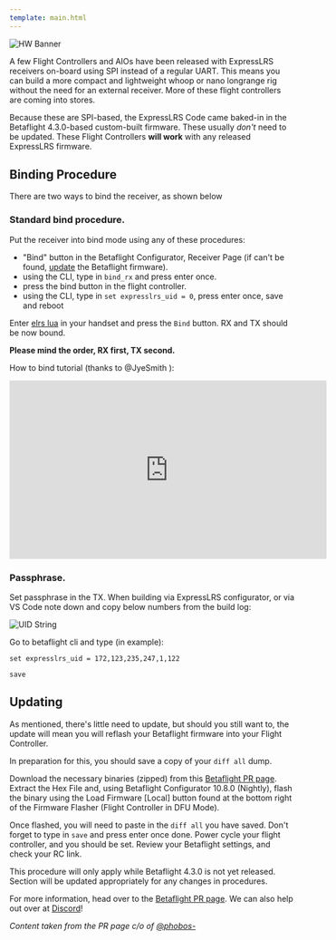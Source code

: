 ```yaml
---
template: main.html
---
```


![HW Banner](https://raw.githubusercontent.com/ExpressLRS/ExpressLRS-hardware/master/img/hardware.png)

A few Flight Controllers and AIOs have been released with ExpressLRS receivers on-board using SPI instead of a regular UART. This means you can build a more compact and lightweight whoop or nano longrange rig without the need for an external receiver. More of these flight controllers are coming into stores.

Because these are SPI-based, the ExpressLRS Code came baked-in in the Betaflight 4.3.0-based custom-built firmware. These usually *don't* need to be updated. These Flight Controllers **will work** with any released ExpressLRS firmware.

## Binding Procedure

There are two ways to bind the receiver, as shown below

### Standard bind procedure.

Put the receiver into bind mode using any of these procedures:

- "Bind" button in the Betaflight Configurator, Receiver Page (if can't be found, [update](/hardware/spi-receivers/#updating) the Betaflight firmware).
- using the CLI, type in `bind_rx` and press enter once.
- press the bind button in the flight controller.
- using the CLI, type in `set expresslrs_uid = 0`, press enter once, save and reboot

Enter [elrs lua](/quick-start/tx-prep/#lua-script) in your handset and press the `Bind` button. RX and TX should be now bound.

**Please mind the order, RX first, TX second.**

How to bind tutorial (thanks to @JyeSmith ):

<iframe width="560" height="315" src="https://www.youtube.com/embed/U2sxqx2oT4k" title="YouTube video player" frameborder="0" allow="accelerometer; autoplay; clipboard-write; encrypted-media; gyroscope; picture-in-picture" allowfullscreen></iframe>


### Passphrase.

Set passphrase in the TX. When building via ExpressLRS configurator, or via VS Code note down and copy below numbers from the build log:

![UID String](/assets/images/UIDsource.png)

Go to betaflight cli and type (in example):

`set expresslrs_uid = 172,123,235,247,1,122`

`save`

## Updating

As mentioned, there's little need to update, but should you still want to, the update will mean you will reflash your Betaflight firmware into your Flight Controller.

In preparation for this, you should save a copy of your `diff all` dump.

Download the necessary binaries (zipped) from this [Betaflight PR page](https://github.com/betaflight/betaflight/pull/10788). Extract the Hex File and, using Betaflight Configurator 10.8.0 (Nightly), flash the binary using the Load Firmware [Local] button found at the bottom right of the Firmware Flasher (Flight Controller in DFU Mode).

Once flashed, you will need to paste in the `diff all` you have saved. Don't forget to type in `save` and press enter once done. Power cycle your flight controller, and you should be set. Review your Betaflight settings, and check your RC link.

This procedure will only apply while Betaflight 4.3.0 is not yet released. Section will be updated appropriately for any changes in procedures.

For more information, head over to the [Betaflight PR page](https://github.com/betaflight/betaflight/pull/10788). We can also help out over at [Discord](https://discord.gg/dS6ReFY)!

*Content taken from the PR page c/o of [@phobos-](https://github.com/phobos-)*